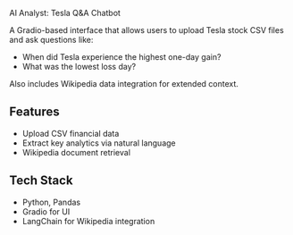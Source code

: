 AI Analyst: Tesla Q&A Chatbot

A Gradio-based interface that allows users to upload Tesla stock CSV files and ask questions like:
- When did Tesla experience the highest one-day gain?
- What was the lowest loss day?

Also includes Wikipedia data integration for extended context.

## Features
- Upload CSV financial data
- Extract key analytics via natural language
- Wikipedia document retrieval

## Tech Stack
- Python, Pandas
- Gradio for UI
- LangChain for Wikipedia integration
